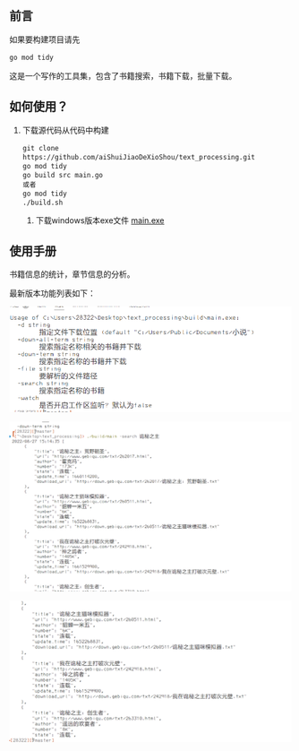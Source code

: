 ## 前言

如果要构建项目请先

```bash
go mod tidy
```

这是一个写作的工具集，包含了书籍搜索，书籍下载，批量下载。

## 如何使用？

1. 下载源代码从代码中构建

   ```shell
   git clone https://github.com/aiShuiJiaoDeXioShou/text_processing.git
   go mod tidy
   go build src main.go
   或者
   go mod tidy
   ./build.sh
   ```

   1. 下载windows版本exe文件
      [main.exe](https://github.com/aiShuiJiaoDeXioShou/text_processing/raw/d29312c2aa59590ed04ceeba1722a239d99d7722/build/main.exe)

## 使用手册

书籍信息的统计，章节信息的分析。

最新版本功能列表如下：

![1661584408190](image/README/1661584408190.png)


![1661584521355](image/README/1661584521355.png)


![1661584536339](image/README/1661584536339.png)
